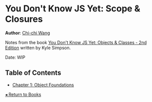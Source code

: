# You Don't Know JS Yet: Scope & Closures
**Author**: [Chi-chi Wang](https://github.com/chichiwang)

Notes from the book [You Don't Know JS Yet: Objects & Classes - 2nd Edition](https://github.com/getify/You-Dont-Know-JS/blob/2nd-ed/objects-classes/README.md) written by Kyle Simpson.

Date: WIP

## Table of Contents
* [Chapter 1: Object Foundations](./01/README.md)

[◂ Return to Books](../README.md)
